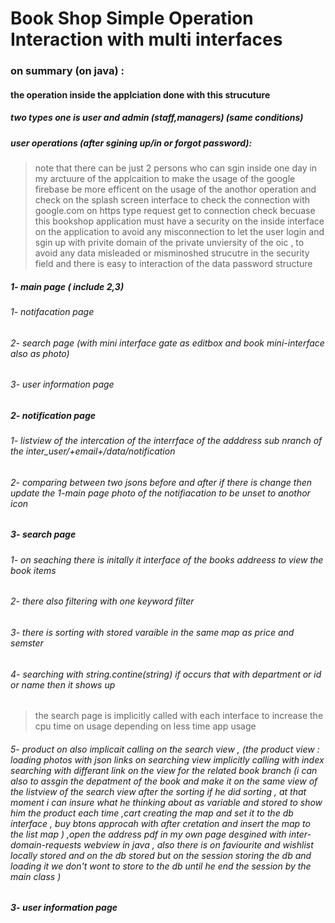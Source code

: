 
# Book Shop Simple Operation Interaction with multi interfaces 

### on summary (on java) : 
#### the operation inside the applciation done with this strucuture 
##### two types one is user and admin (staff,managers) (same conditions)
##### user operations (after sgining up/in or forgot password):
> note that there can be just 2 persons who can sgin inside one day in my arctuure of the applcaition to make the usage of the google firebase be more efficent on the usage of the anothor operation and check on the splash screen interface to check the connection with google.com on https type request get to connection check becuase this bookshop application must have a security on the inside interface on the application to avoid any misconnection to let the user login and sgin up with privite domain of the private unviersity of the oic , to avoid any data misleaded or misminoshed strucutre in the security field and there is easy to interaction of the data password structure 

##### 1- main page ( include 2,3)
###### 1- notifacation page 
###### 2- search page (with mini interface gate as editbox and book mini-interface also as photo)
###### 3- user information page

##### 2- notification page 
###### 1- listview of the intercation of the interrface of the adddress sub nranch of the inter_user/+email+/data/notification
###### 2- comparing between two jsons before and after if there is change then update the 1-main page photo of the notifiacation to be unset to anothor icon

##### 3- search page 
###### 1- on seaching there is initally it interface of the books addreess to view the book items 
###### 2- there also filtering with one keyword filter
###### 3- there is sorting with stored varaible in the same map as price and semster 
###### 4- searching with string.contine(string) if occurs that with department or id or name then it shows up 
> the search page is implicitly called with each interface to increase the cpu time on usage depending on less time app usage
###### 5- product on also implicait calling on the search view  , (the product view : loading photos with json links on searching view implicitly calling with index searching with differant link on the view  for the related book branch (i can also to assgin the depatment of the book and make it on the same view of the listview of the search view after the sorting if he did sorting , at that moment i can insure what he thinking about as variable and stored to show him the product each time ,cart creating the map and set it to the db interface , buy btons approcah with after cretation and insert the map to the list map ) ,open the address pdf in my own page desgined with inter-domain-requests webview in java , also there is on faviourite and wishlist locally stored and on the db stored but on the session storing the db and loading it we don't wont to store to the db until he end the session by the main class )


##### 3- user information page
